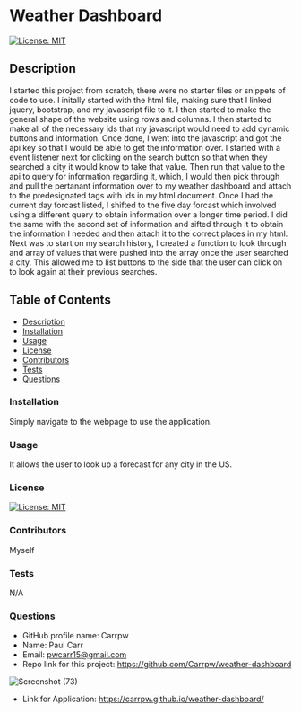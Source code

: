# Weather Dashboard     
  
  [![License: MIT](https://img.shields.io/badge/License-MIT-yellow.svg)](https://opensource.org/licenses/MIT)

  ## Description

  I started this project from scratch, there were no starter files or snippets of code to use.
  I initally started with the html file, making sure that I linked jquery, bootstrap, and my javascript file to it. I then started to make the general shape of the website using rows and columns. I then started to make all of the necessary ids that my javascript would need to add dynamic buttons and information.
  Once done, I went into the javascript and got the api key so that I would be able to get the information over. I started with a event listener next for clicking on the search button so that when they searched a city it would know to take that value. Then run that value to the api to query for information regarding it, which, I would then pick through and pull the pertanant information over to my weather dashboard and attach to the predesignated tags with ids in my html document. 
  Once I had the current day forcast listed, I shifted to the five day forcast which involved using a different query to obtain information over a longer time period. I did the same with the second set of information and sifted through it to obtain the information I needed and then attach it to the correct places in my html.
  Next was to start on my search history, I created a function to look through and array of values that were pushed into the array once the user searched a city. This allowed me to list buttons to the side that the user can click on to look again at their previous searches. 

  ## Table of Contents

  * [Description](#description)
  * [Installation](#installation)
  * [Usage](#usage)
  * [License](#license)
  * [Contributors](#contributors)
  * [Tests](#tests)
  * [Questions](#questions)
  
  ### Installation

  Simply navigate to the webpage to use the application.

  ### Usage

  It allows the user to look up a forecast for any city in the US.

  ### License

  [![License: MIT](https://img.shields.io/badge/License-MIT-yellow.svg)](https://opensource.org/licenses/MIT)

  ### Contributors

  Myself

  ### Tests

  N/A

  ### Questions

  * GitHub profile name: Carrpw
  * Name: Paul Carr
  * Email: pwcarr15@gmail.com
  * Repo link for this project: https://github.com/Carrpw/weather-dashboard



![Screenshot (73)](https://user-images.githubusercontent.com/73077219/99139377-f8745e80-2605-11eb-8f78-2c6fd63816aa.png)


* Link for Application: https://carrpw.github.io/weather-dashboard/